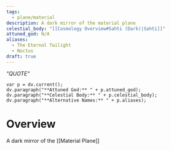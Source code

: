 ```yaml
---
tags:
  - plane/material
description: A dark mirror of the material plane
celestial_body: "[[Cosmology Overview#Sahti (Dark)|Sahti]]"
attuned_god: N/A
aliases:
  - The Eternal Twilight
  - Noctus
draft: true
---
```

*"QUOTE"*
```dataviewjs
var p = dv.current();
dv.paragraph("**Attuned God:** " + p.attuned_god);
dv.paragraph("**Celestial Body:** " + p.celestial_body);
dv.paragraph("**Alternative Names:** " + p.aliases);
```
# Overview
A dark mirror of the [[Material Plane]]